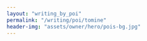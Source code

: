 ```yaml
---
layout: "writing_by_poi"
permalink: "/writing/poi/tomine"
header-img: "assets/owner/hero/pois-bg.jpg"
---
```

